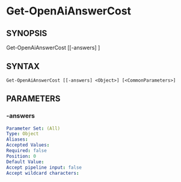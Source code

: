 ﻿---
external help file: powershai-help.xml
schema: 2.0.0
powershai: true
---

# Get-OpenAiAnswerCost

## SYNOPSIS <!--!= @#Synop !-->

Get-OpenAiAnswerCost [[-answers] <Object>]


## SYNTAX <!--!= @#Syntax !-->

```
Get-OpenAiAnswerCost [[-answers] <Object>] [<CommonParameters>]
```

## PARAMETERS <!--!= @#Params !-->

### -answers

```yml
Parameter Set: (All)
Type: Object
Aliases: 
Accepted Values: 
Required: false
Position: 0
Default Value: 
Accept pipeline input: false
Accept wildcard characters: 
```